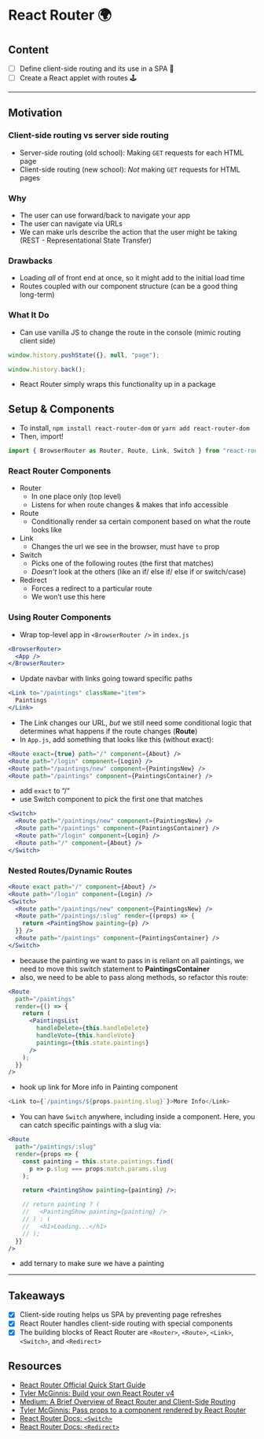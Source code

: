 # React Router 🌍

## Content

- [ ] Define client-side routing and its use in a SPA 📖
- [ ] Create a React applet with routes 🕹

---

## Motivation

### Client-side routing vs server side routing

- Server-side routing (old school): Making `GET` requests for each HTML page
- Client-side routing (new school): _Not_ making `GET` requests for HTML pages

### Why

- The user can use forward/back to navigate your app
- The user can navigate via URLs
- We can make urls describe the action that the user might be taking (REST - Representational State Transfer)

### Drawbacks

- Loading _all_ of front end at once, so it might add to the initial load time
- Routes coupled with our component structure (can be a good thing long-term)

### What It Do

- Can use vanilla JS to change the route in the console (mimic routing client side)

```js
window.history.pushState({}, null, "page");
```

```js
window.history.back();
```

- React Router simply wraps this functionality up in a package

## Setup & Components

- To install, `npm install react-router-dom` or `yarn add react-router-dom`
- Then, import!

```js
import { BrowserRouter as Router, Route, Link, Switch } from "react-router-dom";
```

### React Router Components

- Router
  - In one place only (top level)
  - Listens for when route changes & makes that info accessible
- Route
  - Conditionally render sa certain component based on what the route looks like
- Link
  - Changes the url we see in the browser, must have `to` prop
- Switch
  - Picks one of the following routes (the first that matches)
  - _Doesn't_ look at the others (like an if/ else if/ else if or switch/case)
- Redirect
  - Forces a redirect to a particular route
  - We won’t use this here

### Using Router Components

- Wrap top-level app in `<BrowserRouter />` in `index.js`

```jsx
<BrowserRouter>
  <App />
</BrowserRouter>
```

- Update navbar with links going toward specific paths

```jsx
<Link to="/paintings" className="item">
  Paintings
</Link>
```

- The Link changes our URL, _but_ we still need some conditional logic that determines what happens if the route changes (**Route**)
- In `App.js`, add something that looks like this (without exact):

```jsx
<Route exact={true} path="/" component={About} />
<Route path="/login" component={Login} />
<Route path="/paintings/new" component={PaintingsNew} />
<Route path="/paintings" component={PaintingsContainer} />
```

- add `exact` to “/“
- use Switch component to pick the first one that matches

```jsx
<Switch>
  <Route path="/paintings/new" component={PaintingsNew} />
  <Route path="/paintings" component={PaintingsContainer} />
  <Route path="/login" component={Login} />
  <Route path="/" component={About} />
</Switch>
```

### Nested Routes/Dynamic Routes

```jsx
<Route exact path="/" component={About} />
<Route path="/login" component={Login} />
<Switch>
  <Route path="/paintings/new" component={PaintingsNew} />
  <Route path="/paintings/:slug" render={(props) => {
    return <PaintingShow painting={p} />
  }} />
  <Route path="/paintings" component={PaintingsContainer} />
</Switch>
```

- because the painting we want to pass in is reliant on all paintings, we need to move this switch statement to **PaintingsContainer**
- also, we need to be able to pass along methods, so refactor this route:

```jsx
<Route
  path="/paintings"
  render={() => {
    return (
      <PaintingsList
        handleDelete={this.handleDelete}
        handleVote={this.handleVote}
        paintings={this.state.paintings}
      />
    );
  }}
/>
```

- hook up link for More info in Painting component

```js
<Link to={`/paintings/${props.painting.slug}`}>More Info</Link>
```

- You can have `Switch` anywhere, including inside a component. Here, you can catch specific paintings with a slug via:

```jsx
<Route
  path="/paintings/:slug"
  render={props => {
    const painting = this.state.paintings.find(
      p => p.slug === props.match.params.slug
    );

    return <PaintingShow painting={painting} />;

    // return painting ? (
    //   <PaintingShow painting={painting} />
    // ) : (
    //   <h1>Loading...</h1>
    // );
  }}
/>
```

- add ternary to make sure we have a painting

---

## Takeaways

-[x] Client-side routing helps us SPA by preventing page refreshes
-[x] React Router handles client-side routing with special components
-[x] The building blocks of React Router are `<Router>`, `<Route>`, `<Link>`, `<Switch>`, and `<Redirect>`

## Resources

- [React Router Official Quick Start Guide](https://reacttraining.com/react-router/web/guides/quick-start)
- [Tyler McGinnis: Build your own React Router v4](https://tylermcginnis.com/build-your-own-react-router-v4/)
- [Medium: A Brief Overview of React Router and Client-Side Routing](https://medium.com/@marcellamaki/a-brief-overview-of-react-router-and-client-side-routing-70eb420e8cde)
- [Tyler McGinnis: Pass props to a component rendered by React Router](https://tylermcginnis.com/react-router-pass-props-to-components/)
- [React Router Docs: `<Switch>`](https://github.com/ReactTraining/react-router/blob/master/packages/react-router/docs/api/Switch.md)
- [React Router Docs: `<Redirect>`](https://github.com/ReactTraining/react-router/blob/master/packages/react-router/docs/api/Redirect.md)

